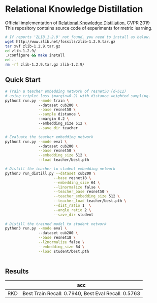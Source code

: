 # Relational Knowledge Distillation

Official implementation of [Relational Knowledge Distillation](https://arxiv.org/abs/1904.05068?context=cs.LG), CVPR 2019\
This repository contains source code of experiments for metric learning.

```bash
# If reports 'ZLIB_1.2.9' not found, you need to install as below.
wget http://www.zlib.net/fossils/zlib-1.2.9.tar.gz
tar xvf zlib-1.2.9.tar.gz
cd zlib-1.2.9/
./configure && make install
cd ..
rm -rf zlib-1.2.9.tar.gz zlib-1.2.9/
```

## Quick Start

```bash
# Train a teacher embedding network of resnet50 (d=512)
# using triplet loss (margin=0.2) with distance weighted sampling.
python3 run.py --mode train \ 
               --dataset cub200 \
               --base resnet50 \
               --sample distance \ 
               --margin 0.2 \ 
               --embedding_size 512 \
               --save_dir teacher

# Evaluate the teacher embedding network
python3 run.py --mode eval \ 
               --dataset cub200 \
               --base resnet50 \
               --embedding_size 512 \
               --load teacher/best.pth 

# Distill the teacher to student embedding network
python3 run_distill.py --dataset cub200 \
                      --base resnet18 \
                      --embedding_size 64 \
                      --l2normalize false \
                      --teacher_base resnet50 \
                      --teacher_embedding_size 512 \
                      --teacher_load teacher/best.pth \
                      --dist_ratio 1  \
                      --angle_ratio 2 \
                      --save_dir student
                      
# Distill the trained model to student network
python3 run.py --mode eval \ 
               --dataset cub200 \
               --base resnet18 \
               --l2normalize false \
               --embedding_size 64 \
               --load student/best.pth 
            
```
## Results
|   | acc |
|:----------:|:--------:|
| RKD|  Best Train Recall: 0.7940, Best Eval Recall: 0.5763 |


